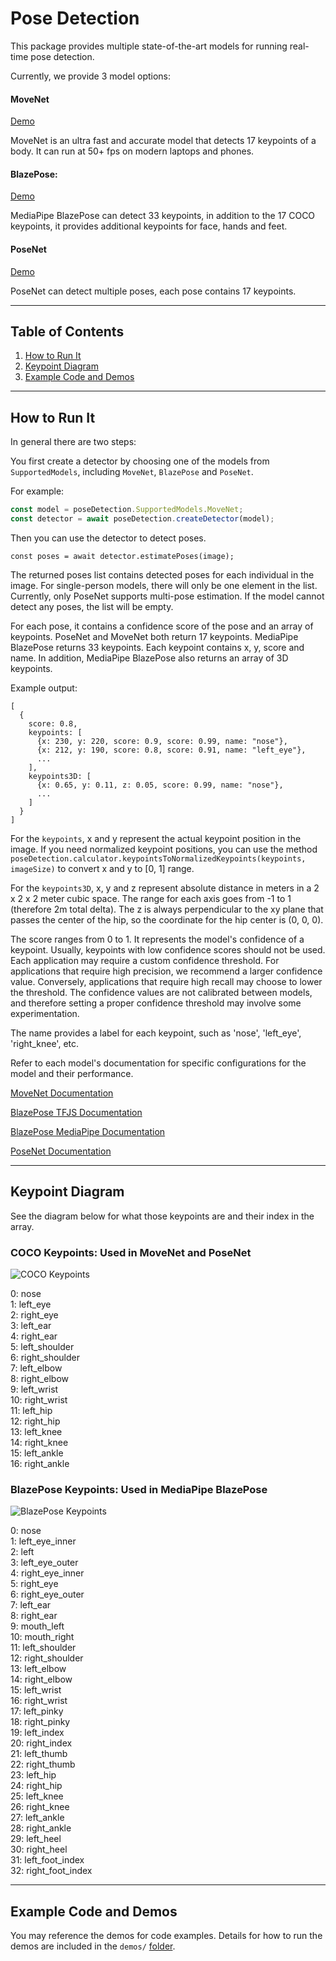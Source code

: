 # Pose Detection

This package provides multiple state-of-the-art models for running real-time pose detection.

Currently, we provide 3 model options:

#### MoveNet
[Demo](https://storage.googleapis.com/tfjs-models/demos/pose-detection/index.html?model=movenet)

MoveNet is an ultra fast and accurate model that detects 17 keypoints of a body.
It can run at 50+ fps on modern laptops and phones.

#### BlazePose:
[Demo](https://storage.googleapis.com/tfjs-models/demos/pose-detection/index.html?model=blazepose)

MediaPipe BlazePose can detect 33 keypoints, in addition to the 17 COCO keypoints,
it provides additional keypoints for face, hands and feet.

#### PoseNet
[Demo](https://storage.googleapis.com/tfjs-models/demos/pose-detection/index.html?model=posenet)

PoseNet can detect multiple poses, each pose contains 17 keypoints.

-------------------------------------------------------------------------------
## Table of Contents
1. [How to Run It](#how-to-run-it)
2. [Keypoint Diagram](#keypoint-diagram)
3. [Example Code and Demos](#example-code-and-demos)

-------------------------------------------------------------------------------
## How to Run It
In general there are two steps:

You first create a detector by choosing one of the models from `SupportedModels`,
including `MoveNet`, `BlazePose` and `PoseNet`.

For example:

```javascript
const model = poseDetection.SupportedModels.MoveNet;
const detector = await poseDetection.createDetector(model);
```

Then you can use the detector to detect poses.

```
const poses = await detector.estimatePoses(image);
```

The returned poses list contains detected poses for each individual in the image.
For single-person models, there will only be one element in the list. Currently,
only PoseNet supports multi-pose estimation. If the model cannot detect any poses,
the list will be empty.

For each pose, it contains a confidence score of the pose and an array of keypoints.
PoseNet and MoveNet both return 17 keypoints. MediaPipe BlazePose returns 33 keypoints.
Each keypoint contains x, y, score and name. In addition, MediaPipe BlazePose
also returns an array of 3D keypoints.

Example output:
```
[
  {
    score: 0.8,
    keypoints: [
      {x: 230, y: 220, score: 0.9, score: 0.99, name: "nose"},
      {x: 212, y: 190, score: 0.8, score: 0.91, name: "left_eye"},
      ...
    ],
    keypoints3D: [
      {x: 0.65, y: 0.11, z: 0.05, score: 0.99, name: "nose"},
      ...
    ]
  }
]
```

For the `keypoints`, x and y represent the actual keypoint position in the image.
If you need normalized keypoint positions, you can use the method
`poseDetection.calculator.keypointsToNormalizedKeypoints(keypoints, imageSize)` to
convert x and y to [0, 1] range.

For the `keypoints3D`, x, y and z represent absolute distance in meters in a
2 x 2 x 2 meter cubic space. The range for each axis goes from -1 to 1 (therefore
2m total delta). The z is always perpendicular to the xy plane that passes the
center of the hip, so the coordinate for the hip center is (0, 0, 0).

The score ranges from 0 to 1. It represents the model's confidence of a keypoint.
Usually, keypoints with low confidence scores should not be used. Each application
may require a custom confidence threshold. For applications that require high precision,
we recommend a larger confidence value. Conversely, applications that require high recall
may choose to lower the threshold. The confidence values are not calibrated between models,
and therefore setting a proper confidence threshold may involve some experimentation.

The name provides a label for each keypoint, such as 'nose', 'left_eye', 'right_knee', etc.

Refer to each model's documentation for specific configurations for the model
and their performance.

[MoveNet Documentation](https://github.com/tensorflow/tfjs-models/tree/master/pose-detection/src/movenet)

[BlazePose TFJS Documentation](https://github.com/tensorflow/tfjs-models/tree/master/pose-detection/src/blazepose_tfjs)

[BlazePose MediaPipe Documentation](https://github.com/tensorflow/tfjs-models/tree/master/pose-detection/src/blazepose_mediapipe)

[PoseNet Documentation](https://github.com/tensorflow/tfjs-models/tree/master/pose-detection/src/posenet)

-------------------------------------------------------------------------------

## Keypoint Diagram
See the diagram below for what those keypoints are and their index in the array.

### COCO Keypoints: Used in MoveNet and PoseNet
![COCO Keypoints](https://storage.googleapis.com/movenet/coco-keypoints-500.png)


0: nose  \
1: left_eye  \
2: right_eye  \
3: left_ear  \
4: right_ear  \
5: left_shoulder  \
6: right_shoulder  \
7: left_elbow  \
8: right_elbow  \
9: left_wrist  \
10: right_wrist  \
11: left_hip  \
12: right_hip  \
13: left_knee  \
14: right_knee  \
15: left_ankle  \
16: right_ankle

### BlazePose Keypoints: Used in MediaPipe BlazePose
![BlazePose Keypoints](https://storage.googleapis.com/mediapipe/blazepose-keypoints-updated.png)

0: nose  \
1: left_eye_inner \
2: left  \
3: left_eye_outer  \
4: right_eye_inner  \
5: right_eye  \
6: right_eye_outer  \
7: left_ear  \
8: right_ear  \
9: mouth_left  \
10: mouth_right  \
11: left_shoulder  \
12: right_shoulder  \
13: left_elbow  \
14: right_elbow  \
15: left_wrist  \
16: right_wrist  \
17: left_pinky  \
18: right_pinky  \
19: left_index  \
20: right_index  \
21: left_thumb  \
22: right_thumb  \
23: left_hip  \
24: right_hip  \
25: left_knee  \
26: right_knee  \
27: left_ankle  \
28: right_ankle  \
29: left_heel  \
30: right_heel  \
31: left_foot_index  \
32: right_foot_index

-------------------------------------------------------------------------------

## Example Code and Demos
You may reference the demos for code examples. Details for how to run the demos
are included in the `demos/`
[folder](https://github.com/tensorflow/tfjs-models/tree/master/pose-detection/demos).
